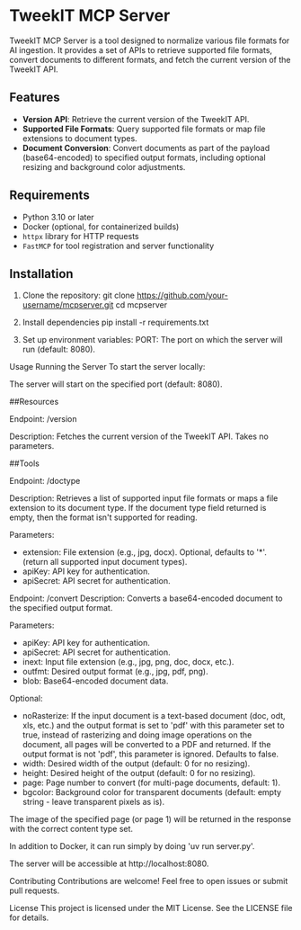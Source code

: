 # TweekIT MCP Server

TweekIT MCP Server is a tool designed to normalize various file formats for AI ingestion. It provides a set of APIs to retrieve supported file formats, convert documents to different formats, and fetch the current version of the TweekIT API.

## Features

- **Version API**: Retrieve the current version of the TweekIT API.
- **Supported File Formats**: Query supported file formats or map file extensions to document types.
- **Document Conversion**: Convert documents as part of the payload (base64-encoded) to specified output formats, including optional resizing and background color adjustments.

## Requirements

- Python 3.10 or later
- Docker (optional, for containerized builds)
- `httpx` library for HTTP requests
- `FastMCP` for tool registration and server functionality

## Installation

1. Clone the repository:
   git clone https://github.com/your-username/mcpserver.git
   cd mcpserver

2. Install dependencies
   pip install -r requirements.txt

3. Set up environment variables:
   PORT: The port on which the server will run (default: 8080).

Usage
Running the Server
To start the server locally:

The server will start on the specified port (default: 8080).

##Resources

Endpoint: /version

Description:
Fetches the current version of the TweekIT API. Takes no parameters.

##Tools

Endpoint: /doctype

Description:
Retrieves a list of supported input file formats or maps a file extension to its document type. If the document type field returned is empty, then the format isn't supported for reading.

Parameters:
- extension: File extension (e.g., jpg, docx). Optional, defaults to '*'. (return all supported input document types).
- apiKey: API key for authentication.
- apiSecret: API secret for authentication.

Endpoint: /convert
Description: Converts a base64-encoded document to the specified output format.

Parameters:
- apiKey: API key for authentication.
- apiSecret: API secret for authentication.
- inext: Input file extension (e.g., jpg, png, doc, docx, etc.).
- outfmt: Desired output format (e.g., jpg, pdf, png).
- blob: Base64-encoded document data.

Optional:
- noRasterize: If the input document is a text-based document (doc, odt, xls, etc.) and the output format is set to 'pdf' with this parameter set to true, instead of rasterizing and doing image operations on the document, all pages will be converted to a PDF and returned. If the output format is not 'pdf', this parameter is ignored. Defaults to false. 
- width: Desired width of the output (default: 0 for no resizing).
- height: Desired height of the output (default: 0 for no resizing).
- page: Page number to convert (for multi-page documents, default: 1).
- bgcolor: Background color for transparent documents (default: empty string - leave transparent pixels as is).

The image of the specified page (or page 1) will be returned in the response with the correct content type set.

In addition to Docker, it can run simply by doing 'uv run server.py'.

The server will be accessible at http://localhost:8080.

Contributing
Contributions are welcome! Feel free to open issues or submit pull requests.

License
This project is licensed under the MIT License. See the LICENSE file for details.
